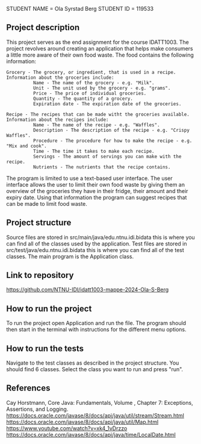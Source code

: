 STUDENT NAME = Ola Syrstad Berg 
STUDENT ID = 119533

## Project description

This project serves as the end assignment for the course IDATT1003. The project revolves around creating an application that helps make consumers a little more aware of their own food waste. The food contains the following information:
```
Grocery - The grocery, or ingredient, that is used in a recipe.
Information about the groceries include:
          Name - The name of the grocery - e.g. "Milk".
          Unit - The unit used by the grocery - e.g. "grams".
          Price - The price of individual groceries.
          Quantity - The quantity of a grocery.
          Expiration date - The expiration date of the groceries.

Recipe - The recipes that can be made witht the groceries available.
Information about the recipes include:
          Name - The name of the recipe - e.g. "Waffles".
          Description - The description of the recipe - e.g. "Crispy Waffles".
          Procedure - The procedure for how to make the recipe - e.g. "Mix and cook".
          Time - The time it takes to make each recipe.
          Servings - The amount of servings you can make with the recipe.
          Nutrients - The nutrients that the recipe contains.
```
The program is limited to use a text-based user interface. 
The user interface allows the user to limit their own food waste by giving them an overview of the groceries they have in their fridge, their amount and their expiry date.
Using that information the program can suggest recipes that can be made to limit food waste.

## Project structure

Source files are stored in src/main/java/edu.ntnu.idi.bidata this is where you can find all of the classes used by the application.
Test files are stored in src/test/java/edu.ntnu.idi.bidata this is where you can find all of the test classes.
The main program is the Application class.

## Link to repository

https://github.com/NTNU-IDI/idatt1003-mappe-2024-Ola-S-Berg

## How to run the project

To run the project open Application and run the file. The program should then start in the terminal with instructions for the different menu options.

## How to run the tests

Navigate to the test classes as described in the project structure. You should find 6 classes. Select the class you want to run and press "run".

## References

Cay Horstmann, Core Java: Fundamentals, Volume , Chapter 7: Exceptions, Assertions, and Logging.
https://docs.oracle.com/javase/8/docs/api/java/util/stream/Stream.html
https://docs.oracle.com/javase/8/docs/api/java/util/Map.html
https://www.youtube.com/watch?v=xk4_1vDrzzo
https://docs.oracle.com/javase/8/docs/api/java/time/LocalDate.html
